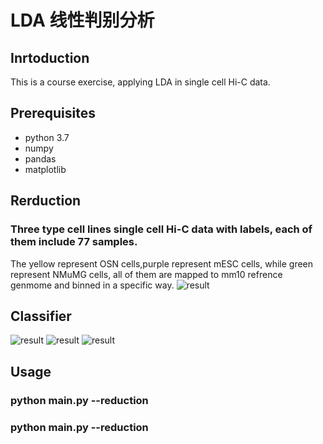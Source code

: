 # LDA 线性判别分析

## Inrtoduction
This is a course exercise, applying LDA in single cell Hi-C data.

## Prerequisites
- python 3.7
- numpy
- pandas
- matplotlib

## Rerduction
### Three type cell lines single cell Hi-C data with labels, each of them include 77 samples.
The yellow represent OSN cells,purple represent mESC cells, while green represent NMuMG cells, all of them are mapped to mm10 refrence genmome and binned in a specific way.
![result](https://github.com/401244520/ML-Course/blob/master/reduction.png?raw=true)

## Classifier
![result](https://github.com/401244520/ML-Course/blob/master/202020.png?raw=true)
![result](https://github.com/401244520/ML-Course/blob/master/777777.png?raw=true)
![result](https://github.com/401244520/ML-Course/blob/master/2007799.png?raw=true)

## Usage
### python main.py --reduction
### python main.py --reduction


